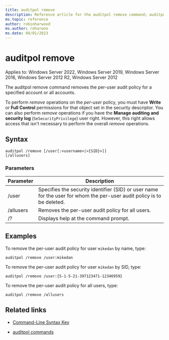 ```yaml
---
title: auditpol remove
description: Reference article for the auditpol remove command; auditpol removes the per-user audit policy for a specified account or all accounts.
ms.topic: reference
author: robinharwood
ms.author: roharwoo
ms.date: 04/01/2023
---
```

# auditpol remove

Applies to: Windows Server 2022, Windows Server 2019, Windows Server 2016, Windows Server 2012 R2, Windows Server 2012

The auditpol remove command removes the per-user audit policy for a specified account or all accounts.

To perform *remove* operations on the *per-user* policy, you must have **Write** or **Full Control** permissions for that object set in the security descriptor. You can also perform *remove* operations if you have the **Manage auditing and security log** (`SeSecurityPrivilege`) user right. However, this right allows access that isn't necessary to perform the overall *remove* operations.

## Syntax

```
auditpol /remove [/user[:<username>|<{SID}>]]
[/allusers]
```

### Parameters

| Parameter | Description |
| ------- | -------- |
| /user | Specifies the security identifier (SID) or user name for the user for whom the per-user audit policy is to be deleted. |
| /allusers | Removes the per-user audit policy for all users. |
| /? | Displays help at the command prompt. |

## Examples

To remove the per-user audit policy for user `mikedan` by name, type:

```
auditpol /remove /user:mikedan
```

To remove the per-user audit policy for user `mikedan` by SID, type:

```
auditpol /remove /user:{S-1-5-21-397123471-12346959}
```

To remove the per-user audit policy for all users, type:

```
auditpol /remove /allusers
```

## Related links

- [Command-Line Syntax Key](command-line-syntax-key.md)

- [auditpol commands](auditpol.md)
